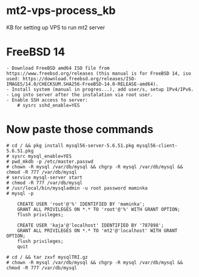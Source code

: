 # mt2-vps-process_kb
 KB for setting up VPS to run mt2 server

# FreeBSD 14

    - Download FreeBSD amd64 ISO file from https://www.freebsd.org/releases (this manual is for FreeBSD 14, iso used: https://download.freebsd.org/releases/ISO-IMAGES/14.0/CHECKSUM.SHA256-FreeBSD-14.0-RELEASE-amd64).
    - Install system (manual in progres...), add user/s, setup IPv4/IPv6.
    - Log into server after the instalation via root user.
    - Enable SSH access to server:
        # sysrc sshd_enable=YES
    

# Now paste those commands

    # cd / && pkg install mysql56-server-5.6.51.pkg mysql56-client-5.6.51.pkg
    # sysrc mysql_enable=YES
    # pwd_mkdb -p /etc/master.passwd
    # chown -R mysql /var/db/mysql && chgrp -R mysql /var/db/mysql && chmod -R 777 /var/db/mysql
    # service mysql-server start
    # chmod -R 777 /var/db/mysql
    # /usr/local/bin/mysqladmin -u root password maminka
    # mysql -p

        CREATE USER 'root'@'%' IDENTIFIED BY 'maminka';
        GRANT ALL PRIVILEGES ON *.* TO 'root'@'%' WITH GRANT OPTION;
        flush privileges;
        
        CREATE USER 'kaja'@'localhost' IDENTIFIED BY '787898';
        GRANT ALL PRIVILEGES ON *.* TO 'mt2'@'localhost' WITH GRANT OPTION;
        flush privileges;
        quit

    # cd / && tar zxvf mysqlTRI.gz
    # chown -R mysql /var/db/mysql && chgrp -R mysql /var/db/mysql && chmod -R 777 /var/db/mysql